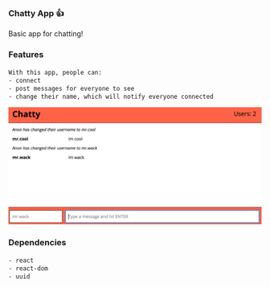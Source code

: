 ### Chatty App :+1:

Basic app for chatting!

### Features
```
With this app, people can: 
- connect 
- post messages for everyone to see
- change their name, which will notify everyone connected
```
![Chatty App Screenshot](./docs/chattyApp.png)

### Dependencies

```
- react
- react-dom
- uuid
```